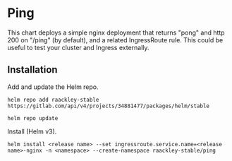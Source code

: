 # Ping

This chart deploys a simple nginx deployment that returns "pong" and http 200 on "/ping" (by default), and a related IngressRoute rule.  This could be useful to test your cluster and Ingress externally.

## Installation

Add and update the Helm repo.

```
helm repo add raackley-stable https://gitlab.com/api/v4/projects/34881477/packages/helm/stable
```

```
helm repo update
```

Install (Helm v3).

```
helm install <release name> --set ingressroute.service.name=<release name>-nginx -n <namespace> --create-namespace raackley-stable/ping
```
